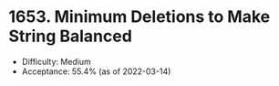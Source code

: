 # 1653. Minimum Deletions to Make String Balanced
- Difficulty: Medium
- Acceptance: 55.4% (as of 2022-03-14)
